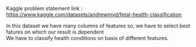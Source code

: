 Kaggle problem statement link : https://www.kaggle.com/datasets/andrewmvd/fetal-health-classification

In this dataset we have many columns of features so, we have to select best fatures on which our result is dependent  
We have to classify health conditions on basis of different features.